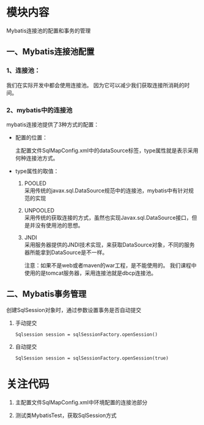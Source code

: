 # 模块内容

Mybatis连接池的配置和事务的管理

## 一、Mybatis连接池配置

### 1、连接池：

我们在实际开发中都会使用连接池。
因为它可以减少我们获取连接所消耗的时间。
	
### 2、mybatis中的连接池

mybatis连接池提供了3种方式的配置：

* 配置的位置：

    主配置文件SqlMapConfig.xml中的dataSource标签，type属性就是表示采用何种连接池方式。
    
* type属性的取值：

    1. POOLED    
        采用传统的javax.sql.DataSource规范中的连接池，mybatis中有针对规范的实现
    
    2. UNPOOLED  
        采用传统的获取连接的方式，虽然也实现Javax.sql.DataSource接口，但是并没有使用池的思想。
    
    3. JNDI      
        采用服务器提供的JNDI技术实现，来获取DataSource对象，不同的服务器所能拿到DataSource是不一样。
        
        注意：如果不是web或者maven的war工程，是不能使用的。
        我们课程中使用的是tomcat服务器，采用连接池就是dbcp连接池。

## 二、Mybatis事务管理

创建SqlSession对象时，通过参数设置事务是否自动提交

1. 手动提交

    `Sqlsession session = sqlSessionFactory.openSession()`

2. 自动提交

    `SqlSession session = sqlSessionFactory.openSession(true)`

# 关注代码

1. 主配置文件SqlMapConfig.xml中环境配置的连接池部分

2. 测试类MybatisTest，获取SqlSession方式